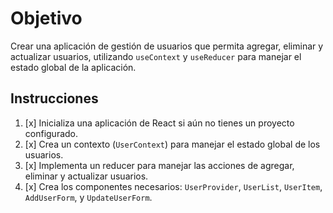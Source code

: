 # Objetivo

Crear una aplicación de gestión de usuarios que permita agregar, eliminar y actualizar usuarios, utilizando `useContext` y `useReducer` para manejar el estado global de la aplicación.

## Instrucciones

1. [x] Inicializa una aplicación de React si aún no tienes un proyecto configurado.
2. [x] Crea un contexto (`UserContext`) para manejar el estado global de los usuarios.
3. [x] Implementa un reducer para manejar las acciones de agregar, eliminar y actualizar usuarios.
4. [x] Crea los componentes necesarios: `UserProvider`, `UserList`, `UserItem`, `AddUserForm`, y `UpdateUserForm`.